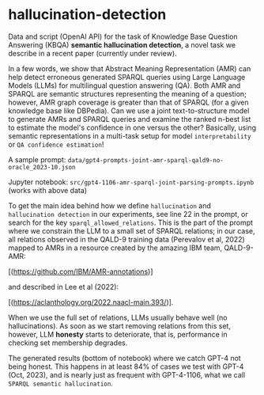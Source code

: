 # hallucination-detection

Data and script (OpenAI API) for the task of Knowledge Base Question Answering (KBQA) **semantic hallucination detection**, a novel task we describe in a recent paper (currently under review).

In a few words, we show that Abstract Meaning Representation (AMR) can help detect erroneous generated SPARQL queries using Large Language Models (LLMs) for multilingual question answering (QA). Both AMR and SPARQL are semantic structures representing the meaning of a question; however, AMR graph coverage is greater than that of SPARQL (for a given knowledge base like DBPedia). Can we use a joint text-to-structure model to generate AMRs and SPARQL queries and examine the ranked n-best list to estimate the model's confidence in one versus the other? Basically, using semantic representations in a multi-task setup for model `interpretability` or `QA confidence estimation`!

A sample prompt: `data/gpt4-prompts-joint-amr-sparql-qald9-no-oracle_2023-10.json` 

Jupyter notebook: `src/gpt4-1106-amr-sparql-joint-parsing-prompts.ipynb` (works with above data)

To get the main idea behind how we define `hallucination` and `hallucination detection` in our experiments, see line 22 in the prompt, or search for the key `sparql_allowed_relations`. This is the part of the prompt where we constrain the LLM to a small set of SPARQL relations; in our case, all relations observed in the QALD-9 training data (Perevalov et al, 2022) mapped to AMRs in a resource created by the amazing IBM team, QALD-9-AMR: 

[(https://github.com/IBM/AMR-annotations)] 

and described in Lee et al (2022): 

[(https://aclanthology.org/2022.naacl-main.393/)].

When we use the full set of relations, LLMs usually behave well (no hallucinations). As soon as we start removing relations from this set, however, LLM **honesty** starts to deteriorate, that is, performance in checking set membership degrades.

The generated results (bottom of notebook) where we catch GPT-4 not being honest. This happens in at least 84% of cases we test with GPT-4 (Oct, 2023), and is nearly just as frequent with GPT-4-1106, what we call `SPARQL semantic hallucination`.